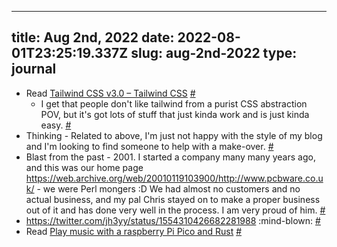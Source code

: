 
---
title: Aug 2nd, 2022 
date: 2022-08-01T23:25:19.337Z
slug: aug-2nd-2022
type: journal
---
* Read [Tailwind CSS v3.0 – Tailwind CSS](https://tailwindcss.com/blog/tailwindcss-v3) [#](#62e860df-aea4-4ccf-a723-152db8d1c240)<a name="62e860df-aea4-4ccf-a723-152db8d1c240"></a>
  * I get that people don't like tailwind from a purist CSS abstraction POV, but it's got lots of stuff that just kinda work and is just kinda easy. [#](#62e8eb87-8019-4998-962e-b3683873ad70)<a name="62e8eb87-8019-4998-962e-b3683873ad70"></a>
* Thinking - Related to above, I'm just not happy with the style of my blog and I'm looking to find someone to help with a make-over. [#](#62e8ebe8-20bb-4700-ac48-fd5202f18502)<a name="62e8ebe8-20bb-4700-ac48-fd5202f18502"></a>
* Blast from the past - 2001. I started a company many many years ago, and this was our home page https://web.archive.org/web/20010119103900/http://www.pcbware.co.uk/ - we were Perl mongers :D We had almost no customers and no actual business, and my pal Chris stayed on to make a proper business out of it and has done very well in the process. I am very proud of him. [#](#62e8ebfc-5344-4f04-9b25-a6f3dfe8e96b)<a name="62e8ebfc-5344-4f04-9b25-a6f3dfe8e96b"></a>
* https://twitter.com/jh3yy/status/1554310426682281988 :mind-blown: [#](#62e8ec01-a6ab-48bb-a986-38a68037219e)<a name="62e8ec01-a6ab-48bb-a986-38a68037219e"></a>
* Read [Play music with a raspberry Pi Pico and Rust](https://bandarra.me/2022/08/02/Play-Music-with-the-Raspberry-Pi-Pico-and-Rust/) [#](#62e990b8-0666-4d14-b5a5-73cbead62aaf)<a name="62e990b8-0666-4d14-b5a5-73cbead62aaf"></a>

